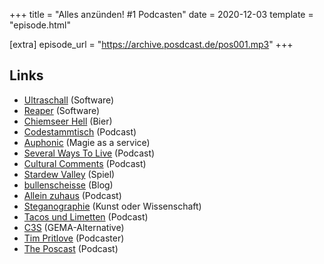+++
title = "Alles anzünden! #1 Podcasten"
date = 2020-12-03
template = "episode.html"

[extra]
episode_url = "https://archive.posdcast.de/pos001.mp3"
+++

## Links

- [Ultraschall](https://ultraschall.fm/) (Software)
- [Reaper](https://www.reaper.fm/) (Software)
- [Chiemseer Hell](https://chiemseer-erleben.de/) (Bier)
- [Codestammtisch](https://codestammtis.ch/) (Podcast)
- [Auphonic](https://auphonic.com/) (Magie as a service)
- [Several Ways To Live](https://severalwaystolive.com/) (Podcast)
- [Cultural Comments](https://podcast.c3s.cc/) (Podcast)
- [Stardew Valley](https://www.stardewvalley.net/) (Spiel)
- [bullenscheisse](https://bullenscheisse.de/) (Blog)
- [Allein zuhaus](https://alleinzu.haus/) (Podcast)
- [Steganographie](https://de.wikipedia.org/wiki/Steganographie) (Kunst oder Wissenschaft)
- [Tacos und Limetten](https://tacosundlimetten.de/) (Podcast)
- [C3S](https://www.c3s.cc/) (GEMA-Alternative)
- [Tim Pritlove](https://metaebene.me/timpritlove/) (Podcaster)
- [The Poscast](https://theathletic.com/podcast/174-the-poscast/) (Podcast)
